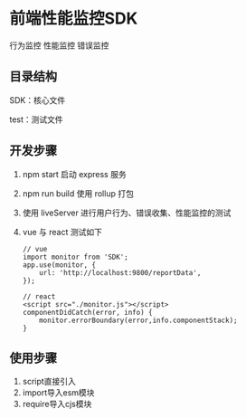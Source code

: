 # 前端性能监控SDK

行为监控   性能监控   错误监控

## 目录结构

SDK：核心文件

test：测试文件

## 开发步骤

1. npm start 启动 express 服务

2. npm run build 使用 rollup 打包

3. 使用 liveServer 进行用户行为、错误收集、性能监控的测试

4. vue 与 react 测试如下

   ```react
   // vue
   import monitor from 'SDK';
   app.use(monitor, {
       url: 'http://localhost:9800/reportData',
   });
   
   // react
   <script src="./monitor.js"></script>
   componentDidCatch(error, info) {
       monitor.errorBoundary(error,info.componentStack);
   }
   ```

## 使用步骤

1. script直接引入
2. import导入esm模块
3. require导入cjs模块